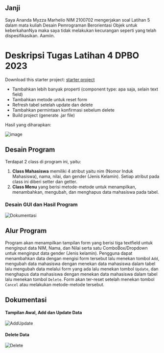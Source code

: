 ## Janji
Saya Ananda Myzza Marhelio NIM 2100702 mengerjakan soal Latihan 5 dalam mata kuliah Desain Pemrograman Berorientasi Objek untuk keberkahanNya maka saya tidak melakukan kecurangan seperti yang telah dispesifikasikan. Aamiin.

# Deskripsi Tugas Latihan 4 DPBO 2023
Download this starter project: [starter project](https://drive.google.com/file/d/1TEnEay74nhGcSS9PPzQcxksIlaQhTiZ2/view?usp=sharing)

* Tambahkan lebih banyak properti (component type: apa saja, selain text field)
* Tambahkan metode untuk reset form
* Refresh tabel setelah update dan delete
* Tambahkan permintaan konfirmasi sebelum delete
* Build project (generate .jar file)

Hasil yang diharapkan:

![image](https://user-images.githubusercontent.com/100767177/226620357-f07ff521-b842-429b-b1e3-0098e4363c43.png)

## Desain Program
Terdapat 2 class di program ini, yaitu:
1. **Class Mahasiswa** memiliki 4 atribut yaitu nim (Nomor Induk Mahasiswa), nama, nilai, dan gender (Jenis Kelamin). Setiap atribut pada class ini diberi setter dan getter.
2. **Class Menu** yang berisi metode-metode untuk menampilkan, menambahkan, mengubah, dan menghapus data mahasiswa pada tabel.

### Desain GUI dan Hasil Program
![Dokumentasi](https://user-images.githubusercontent.com/100767177/226622386-01b0ca61-b602-4234-9fcf-0c94fbaa44dc.png)

## Alur Program
Program akan menampilkan tampilan form yang berisi tiga textfield untuk menginput data NIM, Nama, dan Nilai serta satu ComboBox/Dropdown untuk menginput data gender (Jenis kelamin). Pengguna dapat menambahkan data dengan mengisi form tersebut lalu menekan tombol `Add`, mengubah data mahasiswa dengan menekan data mahasiswa dalam tabel lalu mengubah data melalui form yang ada lalu menekan tombol `Update`, dan menghapus data mahasiswa dengan menekan data mahasiswa dalam tabel lalu menekan tombol `Delete`. Form akan ter-reset setelah menekan tombol `Cancel` atau melakukan metode-metode tersebut.

## Dokumentasi
#### Tampilan Awal, Add dan Update Data
![AddUpdate](https://user-images.githubusercontent.com/100767177/226629086-c62bca47-ff2f-4151-a3b4-ea14f2eb6fb1.png)

#### Delete Data
![Delete](https://user-images.githubusercontent.com/100767177/226629161-69a6ac3b-c281-4cda-9eed-a8c40f04a003.png)
